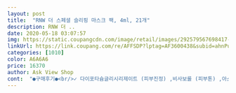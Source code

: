 ```yaml
---
layout: post 
title:  "RNW 더 스페셜 슬리핑 마스크 팩, 4ml, 21개" 
description: RNW 더 ..
date: 2020-05-18 03:07:57 
img: https://static.coupangcdn.com/image/retail/images/292579567698417-cb8dd6cb-01ab-40cf-aa5d-b1a595bf2b67.jpg 
linkUrl: https://link.coupang.com/re/AFFSDP?lptag=AF3600438&subid=ahnPublicAsk&pageKey=1176448420&itemId=2155335413&vendorItemId=70153588371&traceid=V0-113-ef4b9edb751bfdb4 
categories: [1010] 
color: A6A6A6 
price: 16370 
author: Ask View Shop 
cont:  "●구매후기●<br/>✓ 다이포타슘글리시리제이트 (피부진정) ,비사보롤 (피부톤) ,아스타잔틴 (피부스트레스완화)<br/>✓ 세라마이드 + 콜레스테롤 + 지방산 함유<br/>✓ 풍부한 수분젤 텍스처<br/>간편하게  1일1포 스페설 케어  슬리핑 마스크<br/>간편하게 1회 사용분량의 스틱 타입 패키지로  편리하고 청결하고<br/>간편하고  하루하루 깔끔하게  사용할수 있고 신기하게  마스크인데  투명색 젤 타입이랍니다.<br/><br/>강력한 집중케어 밤새 휴식 한 뜻 촉촉 한 보습을 슬리핑 마스크 팩<br/>개봉후 에 1회 용량정도 되는데  양은 넉넉해서 사람마다 사용하는데 걱정없답니다.<br/><br/>근데 가격이 사악해서 대체품으로 쓸만한거 있나 찾아보다 구매했어요.<br/><br/>깔끔하게 포장되서 배송도 빠르고 넘 좋다는  다른분들에게 선물로 주기 너무나 좋게 포장이 ^^<br/>바르는 죽시 수분감이 느껴지는 제형으로 촉촉한 피부를 유지시켜주는  슬리핑 마스크<br/>사람마다 사용하는 방법은 다르지만 집에 있다면 아침에 사용해도 좋은것 같아요.<br/> ^^<br/>세라마이드거 없으면  외부 자극에 쉽게 노출되어 ,<br/>세라마이드와 콜레스테롤과 지방산이 함유된 슬리핑 마스크<br/>수면 골드 타임 집중관리를 해준다<br/>수분감이 굉장히 좋아서 저녁에 바르고 아침에 일어나면 깊숙하게 촉촉해진 느낌이 들고, 21개입이라 가격도 참 착한거 같아요: D<br/>수분이 쉽게 증발하여 건조해지고 예민해진다고하네요<br/>스킨케어 마지막 단계에서 바르고 자기만 하면 되니까 손쉬운 홈케어❤️<br/>스틱으로 된 팩은 처음 써보는데, 생각이상으로 편리하고 휴대성이 좋아서 여행갈때도 따로 공병사용없이 바로 쓸 수 있어서 좋더라구요〰️<br/>양은 넉넉해서 얼굴도  사용하면서 목 부위나 손등에  넉넉하게 저는 얼굴이 작은편이라서<br/>언제 어디서나 사용해도 너무나 좋을것 같아요<br/>언제 어디서나 피붕[ 보습과 영양을 전달해준다는<br/>여행갈때 너무나 필수품이 될것 있는 마스크<br/>왜  좋은가 피부 조직의  구성 성분인 세라마이드와 콜레스테롤,지방산이 우리의 피부를 강하시켜 준다네요<br/>이제는  피로한데 마스크팩 시간때문에 고민하지 마세요 바르고 잠들면 끝<br/>일주일에 두번정도는 슬리핑 마스크팩을 이용하는 편인데, 이제까지 프레쉬제품을 애용하고 있었어요: )<br/>자고일어나면 끝 도움되는제품 신기^^ 정말 간편하고 좋은제품인것 같아요.<br/><br/>자기전에 바르고 바로 자면 되니까 이용자체가 편리해요.<br/><br/>자는 동안  피부의 강화시켜준다고 합니다.<br/><br/>자는 동안 피부 본연의 힘을 되찾아주는  슬리핑 마스트<br/>제일 중요한  수분증발과 피부 밸런스유지를 도와주는 슬리핑마스크<br/>제품은 사용해보면  젤 같은 느낌이라  클링감이 있어서 알로에 같은 시원한 느낌의 제품인것 같아요.<br/><br/>투명한 색의 젤 타임의  기본적으로  이제품에 우리가 알고 있는 세마이트가 함류되어있다고 합니다.<br/><br/>풍부한 수분 젤 텍스처 쿨링감의 마스크<br/>피부 주요성분인 세마마이드엔피와 지방산콜레스테롤 성분이 함유되어<br/>피부 트러블은 안생기는것 같은데 저도 민감한 편인데  생각보다 흡수도 잘되고 좋은것 같아요.<br/><br/>한박스에 21개 정도 들어 있는데<br/>한박스에 21개 정도 들어 있는데  여행갈때  사용해도 너무나 좋을것 같아요^^ 추천하고 싶은제품이네요<br/>흘러내리는 제형이 아니라서 바로 누워도 ok〰️<br/>" 
---
```

